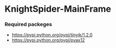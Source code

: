 # KnightSpider-MainFrame

### Required packeges
* https://pypi.python.org/pypi/tinyik/1.2.0
* https://pypi.python.org/pypi/pyax12